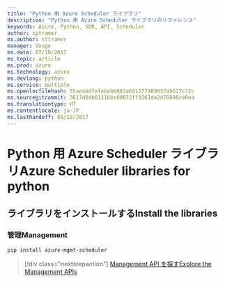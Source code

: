 ```yaml
---
title: "Python 用 Azure Scheduler ライブラリ"
description: "Python 用 Azure Scheduler ライブラリのリファレンス"
keywords: Azure, Python, SDK, API, Scheduler
author: sptramer
ms.author: sttramer
manager: douge
ms.date: 07/10/2017
ms.topic: article
ms.prod: azure
ms.technology: azure
ms.devlang: python
ms.service: multiple
ms.openlocfilehash: 55aeabd7efebeb6663a651277489637ab527c72c
ms.sourcegitcommit: 3617d0db0111bbc00072ff8161de2d76606ce0ea
ms.translationtype: HT
ms.contentlocale: ja-JP
ms.lasthandoff: 08/18/2017
---
```

# <a name="azure-scheduler-libraries-for-python"></a><span data-ttu-id="bc90d-104">Python 用 Azure Scheduler ライブラリ</span><span class="sxs-lookup"><span data-stu-id="bc90d-104">Azure Scheduler libraries for python</span></span>

## <a name="install-the-libraries"></a><span data-ttu-id="bc90d-105">ライブラリをインストールする</span><span class="sxs-lookup"><span data-stu-id="bc90d-105">Install the libraries</span></span>


### <a name="management"></a><span data-ttu-id="bc90d-106">管理</span><span class="sxs-lookup"><span data-stu-id="bc90d-106">Management</span></span>

```bash
pip install azure-mgmt-scheduler
```
> [!div class="nextstepaction"]
> [<span data-ttu-id="bc90d-107">Management API を探す</span><span class="sxs-lookup"><span data-stu-id="bc90d-107">Explore the Management APIs</span></span>](/python/api/overview/azure/scheduler/managementlibrary)